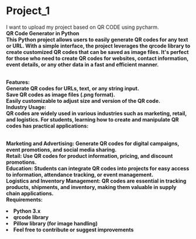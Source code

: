 # Project_1
I want to upload my project based on QR CODE using pycharm.
<br><b> QR Code Generator in Python
<br>This Python project allows users to easily generate QR codes for any text or URL. With a simple interface, the project leverages the qrcode library to create customized QR codes that can be saved as image files. It's perfect for those who need to create QR codes for websites, contact information, event details, or any other data in a fast and efficient manner.

<br>Features:
<br>Generate QR codes for URLs, text, or any string input.
<br>Save QR codes as image files (.png format).
<br>Easily customizable to adjust size and version of the QR code.
<br>Industry Usage:
<br>QR codes are widely used in various industries such as marketing, retail, and logistics. For students, learning how to create and manipulate QR codes has practical applications:

<br>Marketing and Advertising: Generate QR codes for digital campaigns, event promotions, and social media sharing.
<br>Retail: Use QR codes for product information, pricing, and discount promotions.
<br>Education: Students can integrate QR codes into projects for easy access to information, attendance tracking, or event management.
<br>Logistics and Inventory Management: QR codes are essential in tracking products, shipments, and inventory, making them valuable in supply chain applications.
<br>Requirements:
<br><li>Python 3.x
<br><li>qrcode library
<br><li>Pillow library (for image handling)
<br><li>Feel free to contribute or suggest improvements

